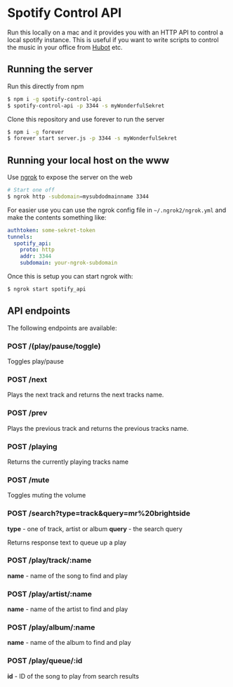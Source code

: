 # Spotify Control API

Run this locally on a mac and it provides you with an HTTP API to control a local spotify instance. This is useful if you want to write scripts to control the music in your office from [Hubot](https://hubot.github.com/) etc.


## Running the server

Run this directly from npm

```sh
$ npm i -g spotify-control-api
$ spotify-control-api -p 3344 -s myWonderfulSekret
```

Clone this repository and use forever to run the server

```sh
$ npm i -g forever
$ forever start server.js -p 3344 -s myWonderfulSekret
```

## Running your local host on the www

Use [ngrok](https://ngrok.com/docs) to expose the server on the web

```sh
# Start one off
$ ngrok http -subdomain=mysubdodmainname 3344
```

For easier use you can use the ngrok config file in `~/.ngrok2/ngrok.yml` and make the contents something like:

```yml
authtoken: some-sekret-token
tunnels:
  spotify_api:
    proto: http
    addr: 3344
    subdomain: your-ngrok-subdomain
```

Once this is setup you can start ngrok with:

```sh
$ ngrok start spotify_api
```

## API endpoints

The following endpoints are available:

### POST /(play/pause/toggle)

Toggles play/pause

### POST /next

Plays the next track and returns the next tracks name.

### POST /prev

Plays the previous track and returns the previous tracks name.

### POST /playing

Returns the currently playing tracks name

### POST /mute

Toggles muting the volume

### POST /search?type=track&query=mr%20brightside

**type** - one of track, artist or album
**query** - the search query

Returns response text to queue up a play

### POST /play/track/:name

**name** - name of the song to find and play

### POST /play/artist/:name

**name** - name of the artist to find and play

### POST /play/album/:name

**name** - name of the album to find and play

### POST /play/queue/:id

**id** - ID of the song to play from search results
